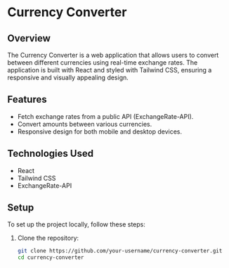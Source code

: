 # Currency Converter

## Overview
The Currency Converter is a web application that allows users to convert between different currencies using real-time exchange rates. The application is built with React and styled with Tailwind CSS, ensuring a responsive and visually appealing design.

## Features
- Fetch exchange rates from a public API (ExchangeRate-API).
- Convert amounts between various currencies.
- Responsive design for both mobile and desktop devices.

## Technologies Used
- React
- Tailwind CSS
- ExchangeRate-API

## Setup
To set up the project locally, follow these steps:

1. Clone the repository:
   ```bash
   git clone https://github.com/your-username/currency-converter.git
   cd currency-converter
